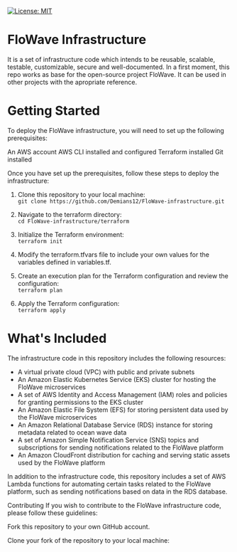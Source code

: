 [![License: MIT](https://img.shields.io/badge/License-MIT-yellow.svg)](https://opensource.org/licenses/MIT)

# FloWave Infrastructure

It is a set of infrastructure code which intends to be reusable, scalable, testable, customizable, secure and well-documented. In a first moment, this repo works as base for the open-source project FloWave. It can be used in other projects with the apropriate reference.

# Getting Started
To deploy the FloWave infrastructure, you will need to set up the following prerequisites:

An AWS account
AWS CLI installed and configured
Terraform installed
Git installed

Once you have set up the prerequisites, follow these steps to deploy the infrastructure:

1. Clone this repository to your local machine: <br>
`git clone https://github.com/Demians12/FloWave-infrastructure.git`

2. Navigate to the terraform directory:<br>
`cd FloWave-infrastructure/terraform`

3. Initialize the Terraform environment:<br>
`terraform init`

4. Modify the terraform.tfvars file to include your own values for the variables defined in variables.tf.

5. Create an execution plan for the Terraform configuration and review the configuration:<br>
`terraform plan`

6. Apply the Terraform configuration:<br>
`terraform apply`

# What's Included
The infrastructure code in this repository includes the following resources:

-   A virtual private cloud (VPC) with public and private subnets
-   An Amazon Elastic Kubernetes Service (EKS) cluster for hosting the FloWave microservices
-   A set of AWS Identity and Access Management (IAM) roles and policies for granting permissions to the EKS cluster
-   An Amazon Elastic File System (EFS) for storing persistent data used by the FloWave microservices
-   An Amazon Relational Database Service (RDS) instance for storing metadata related to ocean wave data
-   A set of Amazon Simple Notification Service (SNS) topics and subscriptions for sending notifications related to the FloWave platform
-   An Amazon CloudFront distribution for caching and serving static assets used by the FloWave platform

In addition to the infrastructure code, this repository includes a set of AWS Lambda functions for automating certain tasks related to the FloWave platform, such as sending notifications based on data in the RDS database.

Contributing
If you wish to contribute to the FloWave infrastructure code, please follow these guidelines:

Fork this repository to your own GitHub account.

Clone your fork of the repository to your local machine:
